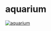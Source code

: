 # aquarium

[![aquarium](https://img.youtube.com/vi/K3K4V_Ytkg4/0.jpg)](https://youtu.be/K3K4V_Ytkg4)
